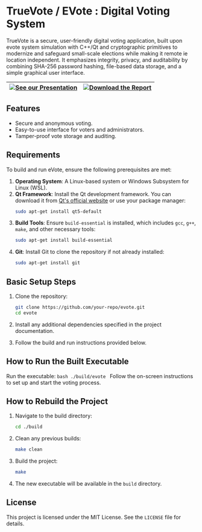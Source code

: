 # TrueVote / EVote : Digital Voting System

TrueVote is a secure, user-friendly digital voting application, built upon evote system simulation with C++/Qt and cryptographic primitives to modernize and safeguard small-scale elections while making it remote ie location independent. It emphasizes integrity, privacy, and auditability by combining SHA-256 password hashing, file-based data storage, and a simple graphical user interface.

| [![See our Presentation](https://img.shields.io/badge/↗️%20See%20our-Presentation-blue)](https://www.canva.com/design/DAGmAXYr0aM/lYysgOLE0z9kdSsaf3eBKQ/view?utm_content=DAGmAXYr0aM&utm_campaign=designshare&utm_medium=link2&utm_source=uniquelinks&utlId=h3586e21761) | [![Download the Report](https://img.shields.io/badge/📄%20Download-the%20Report-brightgreen)](media/report.pdf) |
|:--:|:--:|

## Features
- Secure and anonymous voting.
- Easy-to-use interface for voters and administrators.
- Tamper-proof vote storage and auditing.

## Requirements

To build and run eVote, ensure the following prerequisites are met:

1. **Operating System**: A Linux-based system or Windows Subsystem for Linux (WSL).
2. **Qt Framework**: Install the Qt development framework. You can download it from [Qt's official website](https://www.qt.io/download) or use your package manager:
    ```bash
    sudo apt-get install qt5-default
    ```
3. **Build Tools**: Ensure `build-essential` is installed, which includes `gcc`, `g++`, `make`, and other necessary tools:
    ```bash
    sudo apt-get install build-essential
    ```
4. **Git**: Install Git to clone the repository if not already installed:
    ```bash
    sudo apt-get install git
    ```

## Basic Setup Steps

1. Clone the repository:
    ```bash
    git clone https://github.com/your-repo/evote.git
    cd evote
    ```

2. Install any additional dependencies specified in the project documentation.

3. Follow the build and run instructions provided below.

## How to Run the Built Executable

 Run the executable:
    ```bash
    ./build/evote
    ```
 Follow the on-screen instructions to set up and start the voting process.

## How to Rebuild the Project

1. Navigate to the build directory:
    ```bash
    cd ./build
    ```

2. Clean any previous builds:
    ```bash
    make clean
    ```

3. Build the project:
    ```bash
    make
    ```

4. The new executable will be available in the `build` directory.

## License
This project is licensed under the MIT License. See the `LICENSE` file for details.
